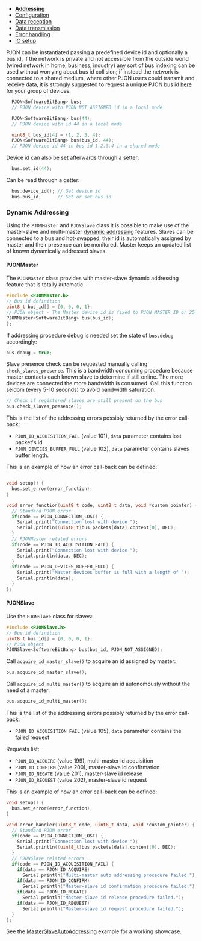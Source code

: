 - **[Addressing](/documentation/addressing.md)**
- [Configuration](/documentation/configuration.md)
- [Data reception](/documentation/data-reception.md)
- [Data transmission](/documentation/data-transmission.md)
- [Error handling](/documentation/error-handling.md)
- [IO setup](/documentation/io-setup.md)

PJON can be instantiated passing a predefined device id and optionally a bus id, if the network is private and not accessible from the outside world (wired network in home, business, industry) any sort of bus indexing can be used without worrying about bus id collision; if instead the network is connected to a shared medium, where other PJON users could transmit and receive data, it is strongly suggested to request a unique PJON bus id [here](http://www.pjon.org/get-bus-id.php) for your group of devices.
```cpp  
  PJON<SoftwareBitBang> bus;
  // PJON device with PJON_NOT_ASSIGNED id in a local mode

  PJON<SoftwareBitBang> bus(44);
  // PJON device with id 44 in a local mode

  uint8_t bus_id[4] = {1, 2, 3, 4};
  PJON<SoftwareBitBang> bus(bus_id, 44);
  // PJON device id 44 in bus id 1.2.3.4 in a shared mode
```
Device id can also be set afterwards through a setter:
```cpp  
  bus.set_id(44);  
```
Can be read through a getter:
```cpp  
  bus.device_id(); // Get device id
  bus.bus_id;      // Get or set bus id
```

### Dynamic Addressing
Using the `PJONMaster` and `PJONSlave` class it is possible to make use of the master-slave and multi-master [dynamic addressing](/specification/PJON-dynamic-addressing-specification-v2.0.md) features. Slaves can be connected to a bus and hot-swapped, their id is automatically assigned by master and their presence can be monitored. Master keeps an updated list of known dynamically addressed slaves.   

#### PJONMaster
The `PJONMaster` class provides with master-slave dynamic addressing feature that is totally automatic.
```cpp
#include <PJONMaster.h>
// Bus id definition
uint8_t bus_id[] = {0, 0, 0, 1};
// PJON object - The Master device id is fixed to PJON_MASTER_ID or 254
PJONMaster<SoftwareBitBang> bus(bus_id);
};
```
If addressing procedure debug is needed set the state of `bus.debug` accordingly:
```cpp
bus.debug = true;
```
Slave presence check can be requested manually calling `check_slaves_presence`. This is a bandwidth consuming procedure because master contacts each known slave to determine if still online. The more devices are connected the more bandwidth is consumed. Call this function seldom (every 5-10 seconds) to avoid bandwidth saturation.
```cpp
// Check if registered slaves are still present on the bus
bus.check_slaves_presence();
```
This is the list of the addressing errors possibly returned by the error call-back:

- `PJON_ID_ACQUISITION_FAIL` (value 101), `data` parameter contains lost packet's id.
- `PJON_DEVICES_BUFFER_FULL` (value 102), `data` parameter contains slaves buffer length.

This is an example of how an error call-back can be defined:
```cpp

void setup() {
  bus.set_error(error_function);
}

void error_function(uint8_t code, uint8_t data, void *custom_pointer) {
  // Standard PJON error
  if(code == PJON_CONNECTION_LOST) {
    Serial.print("Connection lost with device ");
    Serial.println((uint8_t)bus.packets[data].content[0], DEC);
  }
  // PJONMaster related errors
  if(code == PJON_ID_ACQUISITION_FAIL) {
    Serial.print("Connection lost with device ");
    Serial.println(data, DEC);
  }
  if(code == PJON_DEVICES_BUFFER_FULL) {
    Serial.print("Master devices buffer is full with a length of ");
    Serial.println(data);
  }
};
```

#### PJONSlave
Use the `PJONSlave` class for slaves:
```cpp
#include <PJONSlave.h>
// Bus id definition
uint8_t bus_id[] = {0, 0, 0, 1};
// PJON object
PJONSlave<SoftwareBitBang> bus(bus_id, PJON_NOT_ASSIGNED);
```
Call `acquire_id_master_slave()` to acquire an id assigned by master:
```cpp
bus.acquire_id_master_slave();
```
Call `acquire_id_multi_master()` to acquire an id autonomously without the need of a master:
```cpp
bus.acquire_id_multi_master();
```
This is the list of the addressing errors possibly returned by the error call-back:
- `PJON_ID_ACQUISITION_FAIL` (value 105), `data` parameter contains the failed request

Requests list:
- `PJON_ID_ACQUIRE` (value 199), multi-master id acquisition
- `PJON_ID_CONFIRM` (value 200), master-slave id confirmation
- `PJON_ID_NEGATE`  (value 201), master-slave id release
- `PJON_ID_REQUEST` (value 202), master-slave id request

This is an example of how an error call-back can be defined:
```cpp
void setup() {
  bus.set_error(error_function);
}

void error_handler(uint8_t code, uint8_t data, void *custom_pointer) {
  // Standard PJON error
  if(code == PJON_CONNECTION_LOST) {
    Serial.print("Connection lost with device ");
    Serial.println((uint8_t)bus.packets[data].content[0], DEC);
  }
  // PJONSlave related errors
  if(code == PJON_ID_ACQUISITION_FAIL) {
    if(data == PJON_ID_ACQUIRE)
      Serial.println("Multi-master auto addressing procedure failed.");
    if(data == PJON_ID_CONFIRM)
      Serial.println("Master-slave id confirmation procedure failed.");
    if(data == PJON_ID_NEGATE)
      Serial.println("Master-slave id release procedure failed.");
    if(data == PJON_ID_REQUEST)
      Serial.println("Master-slave id request procedure failed.");
  }
};
```

See the [MasterSlaveAutoAddressing](../examples/ARDUINO/Network/SoftwareBitBang/MasterSlaveAutoAddressing) example for a working showcase.
